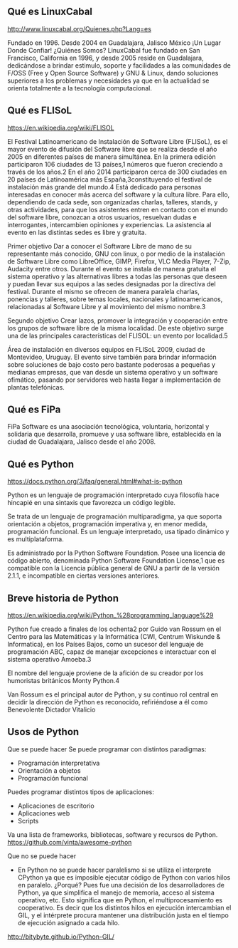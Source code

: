 Qué es LinuxCabal 
--
http://www.linuxcabal.org/Quienes.php?Lang=es 

Fundado en 1996. Desde 2004 en Guadalajara, Jalisco México
¡Un Lugar Donde Confiar!
¿Quiénes Somos?
LinuxCabal fue fundado en San Francisco, California en 1996, y desde 2005 reside en Guadalajara, dedicándose a brindar estimulo, soporte y facilidades a las comunidades de F/OSS (Free y Open Source Software) y GNU & Linux, dando soluciones superiores a los problemas y necesidades ya que en la actualidad se orienta totalmente a la tecnología computacional.


Qué es FLISoL 
--
https://en.wikipedia.org/wiki/FLISOL 

El Festival Latinoamericano de Instalación de Software Libre (FLISoL), es el mayor evento de difusión del Software libre que se realiza desde el año 2005 en diferentes países de manera simultánea.
En la primera edición participaron 106 ciudades de 13 países,1​ números que fueron creciendo a través de los años.2​ En el año 2014 participaron cerca de 300 ciudades en 20 países de Latinoamérica más España,3​ constituyendo el festival de instalación más grande del mundo.4​
Está dedicado para personas interesadas en conocer más acerca del software y la cultura libre. Para ello, dependiendo de cada sede, son organizadas charlas, talleres, stands, y otras actividades, para que los asistentes entren en contacto con el mundo del software libre, conozcan a otros usuarios, resuelvan dudas e interrogantes, intercambien opiniones y experiencias.
La asistencia al evento en las distintas sedes es libre y gratuita.

Primer objetivo
Dar a conocer el Software Libre de mano de su representante más conocido, GNU con linux, o por medio de la instalación de Software Libre como LibreOffice, GIMP, Firefox, VLC Media Player, 7-Zip, Audacity entre otros. Durante el evento se instala de manera gratuita el sistema operativo y las alternativas libres a todas las personas que deseen y puedan llevar sus equipos a las sedes designadas por la directiva del festival. Durante el mismo se ofrecen de manera paralela charlas, ponencias y talleres, sobre temas locales, nacionales y latinoamericanos, relacionadas al Software Libre y al movimiento del mismo nombre.3

Segundo objetivo
Crear lazos, promover la integración y cooperación entre los grupos de software libre de la misma localidad. De este objetivo surge una de las principales características del FLISOL: un evento por localidad.5​

Área de instalación en diversos equipos en FLISoL 2009, ciudad de Montevideo, Uruguay.
El evento sirve también para brindar información sobre soluciones de bajo costo pero bastante poderosas a pequeñas y medianas empresas, que van desde un sistema operativo y un software ofimático, pasando por servidores web hasta llegar a implementación de plantas telefónicas.


Qué es FiPa 
--
FiPa Software es una asociación tecnológica, voluntaria, horizontal y solidaria que desarrolla, promueve y usa software libre, establecida en la ciudad de Guadalajara, Jalisco desde el año 2008.

Qué es Python 
--
https://docs.python.org/3/faq/general.html#what-is-python 

Python es un lenguaje de programación interpretado cuya filosofía hace hincapié en una sintaxis que favorezca un código legible.

Se trata de un lenguaje de programación multiparadigma, ya que soporta orientación a objetos, programación imperativa y, en menor medida, programación funcional. Es un lenguaje interpretado, usa tipado dinámico y es multiplataforma.

Es administrado por la Python Software Foundation. Posee una licencia de código abierto, denominada Python Software Foundation License,1​ que es compatible con la Licencia pública general de GNU a partir de la versión 2.1.1, e incompatible en ciertas versiones anteriores.


Breve historia de Python 
--
https://en.wikipedia.org/wiki/Python_%28programming_language%29 

Python fue creado a finales de los ochenta2​ por Guido van Rossum en el Centro para las Matemáticas y la Informática (CWI, Centrum Wiskunde & Informatica), en los Países Bajos, como un sucesor del lenguaje de programación ABC, capaz de manejar excepciones e interactuar con el sistema operativo Amoeba.3​

El nombre del lenguaje proviene de la afición de su creador por los humoristas británicos Monty Python.4​

Van Rossum es el principal autor de Python, y su continuo rol central en decidir la dirección de Python es reconocido, refiriéndose a él como Benevolente Dictador Vitalicio 

Usos de Python
--
Que se puede hacer
Se puede programar con distintos paradigmas:
- Programación interpretativa
- Orientación a objetos
- Programación funcional


Puedes programar distintos tipos de aplicaciones:
- Aplicaciones de escritorio
- Aplicaciones web
- Scripts

Va una lista de frameworks, bibliotecas, software y recursos de Python.
https://github.com/vinta/awesome-python

Que no se puede hacer
- En Python no se puede hacer paralelismo si se utiliza el interprete CPython ya que es imposible ejecutar código de Python con varios hilos en paralelo. ¿Porqué? Pues fue una decisión de los desarrolladores de Python, ya que simplifica el manejo de memoria, acceso al sistema operativo, etc.
Esto significa que en Python, el multiprocesamiento es cooperativo. Es decir que los distintos hilos en ejecución intercambian el GIL, y el intérprete procura mantener una distribución justa en el tiempo de ejecución asignado a cada hilo.

http://bitybyte.github.io/Python-GIL/